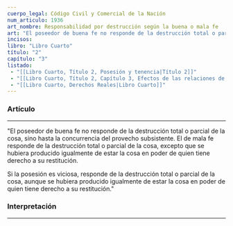 ```yaml
---
cuerpo_legal: Código Civil y Comercial de la Nación
num_articulo: 1936
art_nombre: Responsabilidad por destrucción según la buena o mala fe
art: "El poseedor de buena fe no responde de la destrucción total o parcial de la cosa, sino hasta la concurrencia del provecho subsistente. El de mala fe responde de la destrucción total o parcial de la cosa, excepto que se hubiera producido igualmente de estar la cosa en poder de quien tiene derecho a su restitución.  Si la posesión es viciosa, responde de la destrucción total o parcial de la cosa, aunque se hubiera producido igualmente de estar la cosa en poder de quien tiene derecho a su restitución."
incisos: 
libro: "Libro Cuarto"
título: "2"
capítulo: "3"
listado:
 - "[[Libro Cuarto, Título 2, Posesión y tenencia|Título 2]]"
 - "[[Libro Cuarto, Título 2, Capítulo 3, Efectos de las relaciones de poder|Capítulo 3]]"
 - "[[Libro Cuarto, Derechos Reales|Libro Cuarto]]"
---
```

### Artículo
---
"El poseedor de buena fe no responde de la destrucción total o parcial de la cosa, sino hasta la concurrencia del provecho subsistente. El de mala fe responde de la destrucción total o parcial de la cosa, excepto que se hubiera producido igualmente de estar la cosa en poder de quien tiene derecho a su restitución.  

Si la posesión es viciosa, responde de la destrucción total o parcial de la cosa, aunque se hubiera producido igualmente de estar la cosa en poder de quien tiene derecho a su restitución."


### Interpretación
---
